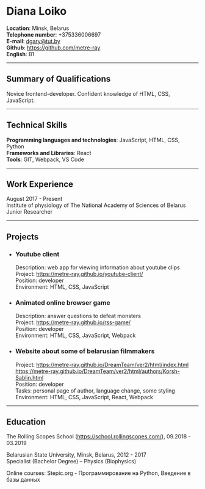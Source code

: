 # Diana Loiko 
**Location**: Minsk, Belarus  
**Telephone number**: +375336006697  
**E-mail**: dgary@tut.by  
**Github**: https://github.com/metre-ray  
**English**: B1  
________________________________________
## Summary of Qualifications 	
Novice frontend-developer. Confident knowledge of HTML, CSS, JavaScript.  
________________________________________
## Technical Skills
**Programming languages and technologies**: JavaScript, HTML, CSS, Python  
**Frameworks and Libraries**: React  
**Tools**: GIT, Webpack, VS Code  
________________________________________
## Work Experience
August 2017 - Present  
Institute of physiology of The National Academy of Sciences of Belarus  
Junior Researcher  
________________________________________
## Projects
- ### Youtube client  
    Description: web app for viewing information about youtube clips  
    Project: https://metre-ray.github.io/youtube-client/  
    Position: developer  
    Environment: HTML, CSS, JavaScript
- ### Animated online browser game  
    Description: answer questions to defeat monsters  
    Project: https://metre-ray.github.io/rss-game/  
    Position: developer  
    Environment: HTML, CSS, JavaScript, Webpack
- ### Website about some of belarusian filmmakers  
    Project: https://metre-ray.github.io/DreamTeam/ver2/html/index.html  
        https://metre-ray.github.io/DreamTeam/ver2/html/authors/Korsh-Sablin.html  
    Position: developer  
    Tasks: personal page of author, language change, some styling  
    Environment: HTML, CSS, JavaScript, React, Webpack  
    
________________________________________
## Education
The Rolling Scopes School (https://school.rollingscopes.com/), 09.2018 - 03.2019  

Belarusian State University, Minsk, Belarus, 2012 - 2017  
Specialist (Bachelor Degree) – Physics (Biophysics)  

Online courses:
Stepic.org - Программирование на Python, Введение в базы данных
